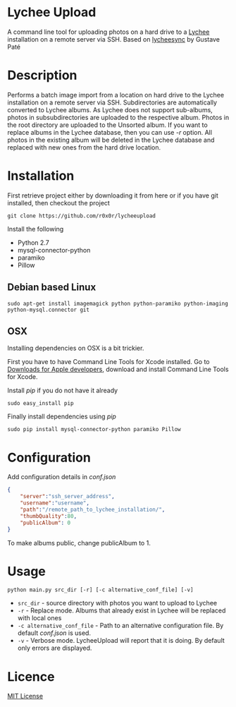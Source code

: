 # Lychee Upload
A command line tool for uploading photos on a hard drive to a [Lychee](http://github.com/electerious/Lychee) installation on a remote server via SSH.
Based on [lycheesync](https://github.com/GustavePate/lycheesync) by Gustave Paté


# Description

Performs a batch image import from a location on hard drive to the Lychee installation on a remote server via SSH. Subdirectories are automatically converted to Lychee albums. As Lychee does not support sub-albums, photos in subsubdirectories are uploaded to the respective album. Photos in the root directory are uploaded to the Unsorted album.
If you want to replace albums in the Lychee database, then you can use *-r* option. All photos in the existing album will be deleted in the Lychee database and replaced with new ones from the hard drive location.

# Installation

First retrieve project either by downloading it from here or if you have git installed, then checkout the project

`git clone https://github.com/r0x0r/lycheeupload`

Install the following 

- Python 2.7
- mysql-connector-python
- paramiko
- Pillow

## Debian based Linux

`sudo apt-get install imagemagick python python-paramiko python-imaging python-mysql.connector git`

## OSX

Installing dependencies on OSX is a bit trickier.

First you have to have Command Line Tools for Xcode installed. Go to [Downloads for Apple developers](http://developer.apple.com/downloads/index.action), download and install Command Line Tools for Xcode.

Install *pip* if you do not have it already

`sudo easy_install pip`

Finally install dependencies using *pip*

`sudo pip install mysql-connector-python paramiko Pillow`

# Configuration

Add configuration details in *conf.json*

```json
{
    "server":"ssh_server_address",
    "username":"username",
    "path":"/remote_path_to_lychee_installation/",
    "thumbQuality":80,
    "publicAlbum": 0
}
```

To make albums public, change publicAlbum to 1.


# Usage


`python main.py src_dir [-r] [-c alternative_conf_file] [-v]`

- `src_dir` - source directory with photos you want to upload to Lychee
- `-r` - Replace mode. Albums that already exist in Lychee will be replaced with local ones
- `-c alternative_conf_file` - Path to an alternative configuration file. By default *conf.json* is used.
- `-v` - Verbose mode. LycheeUpload will report that it is doing. By default only errors are displayed.





# Licence

[MIT License](./LICENSE)
